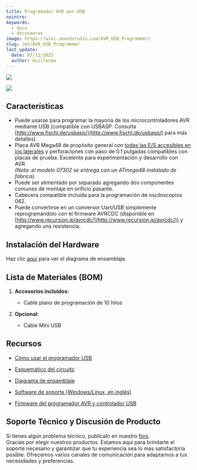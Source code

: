 ```yaml
---
title: Programador AVR por USB
nointro:
keywords:
  - docs
  - docusaurus
image: https://wiki.seeedstudio.com/AVR_USB_Programmer/
slug: /es/AVR_USB_Programmer
last_update:
  date: 07/11/2025
  author: Guillermo
---
```

![](https://files.seeedstudio.com/wiki/AVR_USB_Programmer/img/jyeprogrammer.jpg)

[![](https://files.seeedstudio.com/wiki/Seeed-WiKi/docs/images/300px-Get_One_Now_Banner-ragular.png)](https://www.seeedstudio.com/AVR-USB-Programmer-p-696.html)

##   Características

*   Puede usarse para programar la mayoría de los microcontroladores AVR mediante USB (compatible con USBASP. Consulta [http://www.fischl.de/usbasp/](http://www.fischl.de/usbasp/) para más detalles).
*   Placa AVR Mega48 de propósito general con [todas las E/S accesibles en los laterales](http://www.jyetech.com/Products/073/07302_1.jpg) y perforaciones con paso de 0.1 pulgadas compatibles con placas de prueba. Excelente para experimentación y desarrollo con AVR.  
    *(Nota: el modelo 07302 se entrega con un ATmega48 instalado de fábrica)*.
*   Puede ser alimentado por separado agregando dos componentes comunes de montaje en orificio pasante.
*   Cabecera compatible incluida para la programación de osciloscopios 062.
*   Puede convertirse en un conversor Uart/USB simplemente reprogramándolo con el firmware AVRCDC (disponible en [http://www.recursion.jp/avrcdc/](http://www.recursion.jp/avrcdc/)) y agregando una resistencia.

##   Instalación del Hardware

Haz clic [aquí](http://www.jyetech.com/Products/073/073_Assembly.pdf) para ver el diagrama de ensamblaje.

##   Lista de Materiales (BOM)

1.  **Accesorios incluidos:**

    *   Cable plano de programación de 10 hilos

2.  **Opcional:**

    *   Cable Mini USB

##   Recursos

*   [Cómo usar el programador USB](http://www.jyetech.com/Products/073/How%20to%20Use%20the%20USB%20Programmer.pdf)

*   [Esquemático del circuito](http://www.jyetech.com/Products/073/073_Schematic.pdf)

*   [Diagrama de ensamblaje](http://www.jyetech.com/Products/073/073_Assembly.pdf)

*   [Software de soporte (Windows/Linux, en inglés)](http://extremeelectronics.co.in/avr-tutorials/gui-software-for-usbasp-based-usb-avr-programmers/)

*   [Firmware del programador AVR y controlador USB](http://www.jyetech.com/Products/073/usbasp.2009-02-28.tar.gz)

## Soporte Técnico y Discusión de Producto

Si tienes algún problema técnico, publícalo en nuestro [foro](http://forum.seeedstudio.com/).  
Gracias por elegir nuestros productos. Estamos aquí para brindarte el soporte necesario y garantizar que tu experiencia sea lo más satisfactoria posible. Ofrecemos varios canales de comunicación para adaptarnos a tus necesidades y preferencias.

<div class="button_tech_support_container">
<a href="https://forum.seeedstudio.com/" class="button_forum"></a> 
<a href="https://www.seeedstudio.com/contacts" class="button_email"></a>
</div>

<div class="button_tech_support_container">
<a href="https://discord.gg/eWkprNDMU7" class="button_discord"></a> 
<a href="https://github.com/Seeed-Studio/wiki-documents/discussions/69" class="button_discussion"></a>
</div>